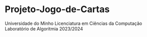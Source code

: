 # Projeto-Jogo-de-Cartas
Universidade do Minho
Licenciatura em Ciências da Computação
Laboratório de Algoritmia 2023/2024
